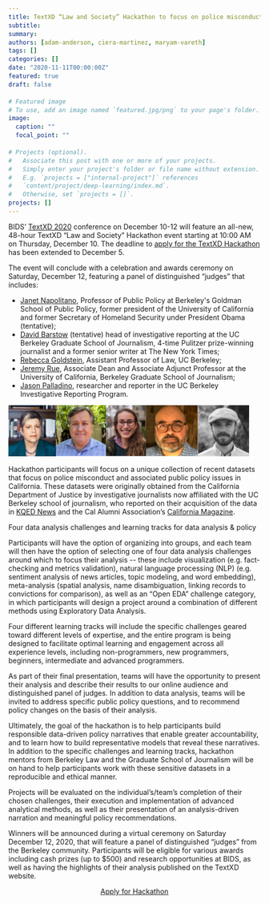 ```yaml
---
title: TextXD “Law and Society” Hackathon to focus on police misconduct and data analysis in support of public policy
subtitle:
summary:
authors: [adam-anderson, ciera-martinez, maryam-vareth]
tags: []
categories: []
date: "2020-11-11T00:00:00Z"
featured: true
draft: false

# Featured image
# To use, add an image named `featured.jpg/png` to your page's folder.
image:
  caption: ""
  focal_point: ""

# Projects (optional).
#   Associate this post with one or more of your projects.
#   Simply enter your project's folder or file name without extension.
#   E.g. `projects = ["internal-project"]` references
#   `content/project/deep-learning/index.md`.
#   Otherwise, set `projects = []`.
projects: []
---
```

BIDS’ [TextXD 2020](https://bids.berkeley.edu/events/textxd-2020) conference on December 10-12 will feature an all-new, 48-hour TextXD “Law and Society” Hackathon event starting at 10:00 AM on Thursday, December 10. The deadline to [apply for the TextXD Hackathon](https://docs.google.com/forms/d/e/1FAIpQLScs-HArdvW4uwGT3mSl_j06LEWSF7zb85TEzVoTHBgfxakfJw/viewform?mc_cid=d85ef03802&mc_eid=3be528eb15) has been extended to December 5.

The event will conclude with a celebration and awards ceremony on Saturday, December 12, featuring a panel of distinguished “judges” that includes:

* [Janet Napolitano](https://gspp.berkeley.edu/directories/faculty/janet-napolitano), Professor of Public Policy at Berkeley's Goldman School of Public Policy, former president of the University of California and former Secretary of Homeland Security under President Obama (tentative);
* [David Barstow](https://journalism.berkeley.edu/person/david-barstow/) (tentative) head of investigative reporting at the UC Berkeley Graduate School of Journalism, 4-time Pulitzer prize-winning journalist and a former senior writer at The New York Times;
* [Rebecca Goldstein](https://www.law.berkeley.edu/our-faculty/faculty-profiles/rebecca-goldstein/), Assistant Professor of Law, UC Berkeley;
* [Jeremy Rue](https://journalism.berkeley.edu/person/jrue/), Associate Dean and Associate Adjunct Professor at the University of California, Berkeley Graduate School of Journalism;
* [Jason Palladino](https://journalism.berkeley.edu/person/jason_paladino/), researcher and reporter in the UC Berkeley Investigative Reporting Program.



![](judges.png)

Hackathon participants will focus on a unique collection of recent datasets that focus on police misconduct and associated public policy issues in California.  These datasets were originally obtained from the California Department of Justice by investigative journalists now affiliated with the UC Berkeley school of journalism, who reported on their acquisition of the data in [KQED News](https://www.kqed.org/news/11728957/california-keeps-a-secret-list-of-criminal-cops-but-says-you-cant-have-it) and the Cal Alumni Association’s [California Magazine](https://alumni.berkeley.edu/california-magazine/just-in/2020-01-08/massive-project-sheds-light-californias-criminal-cops).

Four data analysis challenges and learning tracks for data analysis & policy

Participants will have the option of organizing into groups, and each team will then have the option of selecting one of four data analysis challenges around which to focus their analysis -- these include visualization (e.g. fact-checking and metrics validation), natural language processing (NLP) (e.g. sentiment analysis of news articles, topic modeling, and word embedding), meta-analysis (spatial analysis, name disambiguation, linking records to convictions for comparison), as well as an “Open EDA” challenge category, in which participants will design a project around a combination of different methods using Exploratory Data Analysis.

Four different learning tracks will include the specific challenges geared toward different levels of expertise, and the entire program is being designed to facilitate optimal learning and engagement across all experience levels, including non-programmers, new programmers, beginners, intermediate and advanced programmers.

As part of their final presentation, teams will have the opportunity to present their analysis and describe their results to our online audience and distinguished panel of judges.  In addition to data analysis, teams will be invited to address specific public policy questions, and to recommend policy changes on the basis of their analysis.  

Ultimately, the goal of the hackathon is to help participants build responsible data-driven policy narratives that enable greater accountability, and to learn how to build representative models that reveal these narratives.  In addition to the specific challenges and learning tracks, hackathon mentors from Berkeley Law and the Graduate School of Journalism will be on hand to help participants work with these sensitive datasets in a reproducible and ethical manner.  

Projects will be evaluated on the individual’s/team’s completion of their chosen challenges, their execution and implementation of advanced analytical methods, as well as their presentation of an analysis-driven narration and meaningful policy recommendations.

Winners will be announced during a virtual ceremony on Saturday December 12, 2020, that will feature a panel of distinguished “judges” from the Berkeley community.  Participants will be eligible for various awards including cash prizes (up to $500) and research opportunities at BIDS, as well as having the highlights of their analysis published on the TextXD website.

<div align="center">
<a href="https://docs.google.com/forms/d/e/1FAIpQLScs-HArdvW4uwGT3mSl_j06LEWSF7zb85TEzVoTHBgfxakfJw/viewform?usp=pp_url&mc_cid=d85ef03802&mc_eid=[UNIQID]" type="button" class="btn btn-info btn-lg">Apply for Hackathon</a>
</div>
